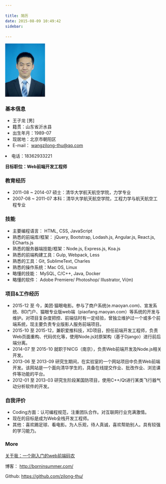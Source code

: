 ```yaml
---

title: 简历
date: 2015-08-09 10:49:42
sidebar:

---
```


<img src="myResumeAvatar.jpg" class="avatar" style="max-width: 128px;">

<link rel="stylesheet" type="text/css" href="./index.css">

### 基本信息

+ 王子龙 [男]
+ 籍贯：山东省沂水县
+ 出生年月：1989-07
+ 现居地：北京市朝阳区
+ E-mail： wangzilong-thu@qq.com
<li class="telephone">电话：18362933221</li>

**目标职位：Web前端开发工程师**

### 教育经历

+ 2011-08 ~ 2014-07 硕士：清华大学航天航空学院，力学专业
+ 2007-08 ~ 2011-07 本科：清华大学航天航空学院，工程力学与航天航空工程专业

### 技能

+ 主要编程语言： HTML, CSS, JavaScript
+ 熟悉的前端库/框架： jQuery, Bootstrap, Lodash.js, Angular.js, React.js, ECharts.js
+ 熟悉的服务器端技能/框架：Node.js, Express.js, Koa.js
+ 熟悉的前端构建工具：Gulp, Webpack, Less
+ 熟悉的工具：Git, SublimeText, Charles
+ 熟悉的操作系统：Mac OS, Linux
+ 略懂的技能： MySQL, C/C++, Java, Docker
+ 略懂的软件： Adobe Premiere/ Photoshop/ Illustrator, Vi(m)

### 项目&工作经历

+ 2015-12 至 今，美团·猫眼电影。参与了商户系统(e.maoyan.com)、宣发系统、BD门户、猫眼专业版web端（piaofang.maoyan.com）等系统的开发与维护。对项目复杂度把控、前端估时有一定经验，曾独立维护过一个或多个前端系统，现主要负责专业版影人服务前端项目。
+ 2015-10 至 2015-12，兼职爱推科技，XD项目，担任前端开发工程师，负责Web页面重构、代码优化等，使用Node.js对原架构（基于Django）进行前后端分离。
+ 2014-07 至 2015-10 就职于NICG（南京），负责Web前端开发及Node.js相关开发。
+ 2013-06 至 2013-09 研究生期间，在实验室的一个网站项目中负责Web前端开发。该网站是一个面向清华学生的，具备在线提交作业、批改作业、浏览课件等功能的平台。
+ 2012-01 至 2013-03 研究生阶段某国防项目，使用C++/Qt进行某类飞行器气动分析软件的开发。

### 自我评价

+ Coding方面：认可编程规范，注重团队合作。对互联网行业充满激情。
+ 现在的目标是成为Web全栈开发工程师。
+ 其他：喜欢踢足球、看电影。为人乐观，待人真诚，喜欢帮助别人。具有较强的学习能力。

### More

<a href="aboutMe-longStory.html">关于我：一个刚入门的web前端码农</a>

博客： http://borninsummer.com/

Github: https://github.com/zilong-thu/
